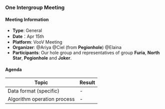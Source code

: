 ### One Intergroup Meeting

#### Meeting Information
- **Type**: General
- **Date**：Apr 15th
- **Platform**: VooV Meeting
- **Organizer**: @Ariya @Ciel (from **Pegionhole**) @Elaina
- **Participants**: Our hole group and representatives of group **Furia**, **North Star**, **Pegionhole** and **Joker**.

#### Agenda
|Topic|Result|
|-|-|
|Data format (specific)|-|
|Algorithm operation process|-|
